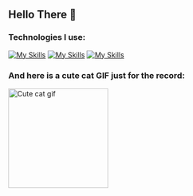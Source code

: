 ## Hello There 👋

### Technologies I use:
[![My Skills](https://skillicons.dev/icons?i=ts,js,cs,go,html,css)](https://skillicons.dev)
[![My Skills](https://skillicons.dev/icons?i=svelte,dotnet,angular,tailwind)](https://skillicons.dev)
[![My Skills](https://skillicons.dev/icons?i=azure,github,githubactions,docker,linux,git,figma)](https://skillicons.dev)

### And here is a cute cat GIF just for the record:

<img width="200" alt="Cute cat gif" src="https://user-images.githubusercontent.com/72730682/128785033-634cb3f1-8285-4188-8c9d-e2de8c2f7a27.gif">
